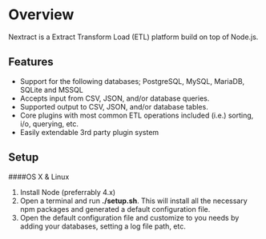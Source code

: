 # Overview
Nextract is a Extract Transform Load (ETL) platform build on top of Node.js.

## Features

 - Support for the following databases; PostgreSQL, MySQL, MariaDB, SQLite and MSSQL
 - Accepts input from CSV, JSON, and/or database queries.
 - Supported output to CSV, JSON, and/or database tables.
 - Core plugins with most common ETL operations included (i.e.) sorting, i/o, querying, etc.
 - Easily extendable 3rd party plugin system

## Setup

####OS X & Linux

 1. Install Node (preferrably 4.x)
 2. Open a terminal and run **./setup.sh**.  This will install all the necessary npm packages and generated a default configuration file.
 3. Open the default configuration file and customize to you needs by adding your databases, setting a log file path, etc.
